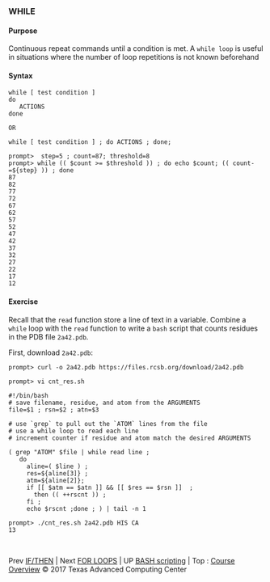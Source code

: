 
### WHILE
#### Purpose
Continuous repeat commands until a condition is met.
A `while loop` is useful in situations where the number of loop repetitions is not known beforehand
#### Syntax
```
while [ test condition ]
do
   ACTIONS
done

OR

while [ test condition ] ; do ACTIONS ; done;
```
```
prompt>  step=5 ; count=87; threshold=8
prompt> while (( $count >= $threshold )) ; do echo $count; (( count-=${step} )) ; done
87
82
77
72
67
62
57
52
47
42
37
32
27
22
17
12
```
#### Exercise
Recall that the `read` function store a line of text in a variable. Combine a `while` loop with the `read` function to write a `bash` script that counts residues in the PDB file `2a42.pdb`.

First, download `2a42.pdb`:
```
prompt> curl -o 2a42.pdb https://files.rcsb.org/download/2a42.pdb

prompt> vi cnt_res.sh
```
```
#!/bin/bash
# save filename, residue, and atom from the ARGUMENTS
file=$1 ; rsn=$2 ; atn=$3

# use `grep` to pull out the `ATOM` lines from the file
# use a while loop to read each line
# increment counter if residue and atom match the desired ARGUMENTS

( grep "ATOM" $file | while read line ;
   do
     aline=( $line ) ;
     res=${aline[3]} ;
     atm=${aline[2]};
     if [[ $atm == $atn ]] && [[ $res == $rsn ]]  ;
       then (( ++rscnt )) ;
     fi ;
     echo $rscnt ;done ; ) | tail -n 1
```
```
prompt> ./cnt_res.sh 2a42.pdb HIS CA
13
```

<br>

Prev [IF/THEN](bash_02_02.md) | Next [FOR LOOPS](bash_02_04.md) | UP [BASH scripting](bash_scripting.md) | Top : [Course Overview](../../index.md)
&copy; 2017 Texas Advanced Computing Center
